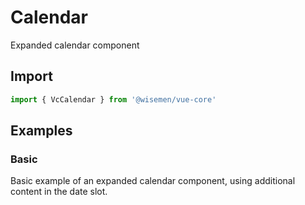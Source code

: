 # Calendar

Expanded calendar component

<BulletList
  :items="[
    {
      description: 'When you need an expanded calended with selectable dates.',
      variant: 'good',
    },
    {
      description: 'If you need a date select within a form',
      variant: 'bad',
      link: {
        label: 'Date Field',
        href: '/vue-core/components/date-field/date-field.html',
      },
    },
  ]"
/>


## Import

```ts
import { VcCalendar } from '@wisemen/vue-core'
```

<!-- @include: ./calendar-meta.md -->

## Examples

### Basic
Basic example of an expanded calendar component, using additional content in the date slot.

<ComponentPreviewV1 name="calendar/basic" />
